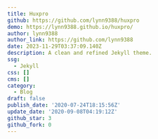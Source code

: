 ```yaml
---
title: Huxpro
github: https://github.com/lynn9388/huxpro
demo: https://lynn9388.github.io/huxpro/
author: lynn9388
author_link: https://github.com/lynn9388
date: 2023-11-29T03:37:09.140Z
description: A clean and refined Jekyll theme.
ssg:
  - Jekyll
css: []
cms: []
category:
  - Blog
draft: false
publish_date: '2020-07-24T18:15:56Z'
update_date: '2020-09-08T04:19:12Z'
github_star: 3
github_fork: 0
---
```

